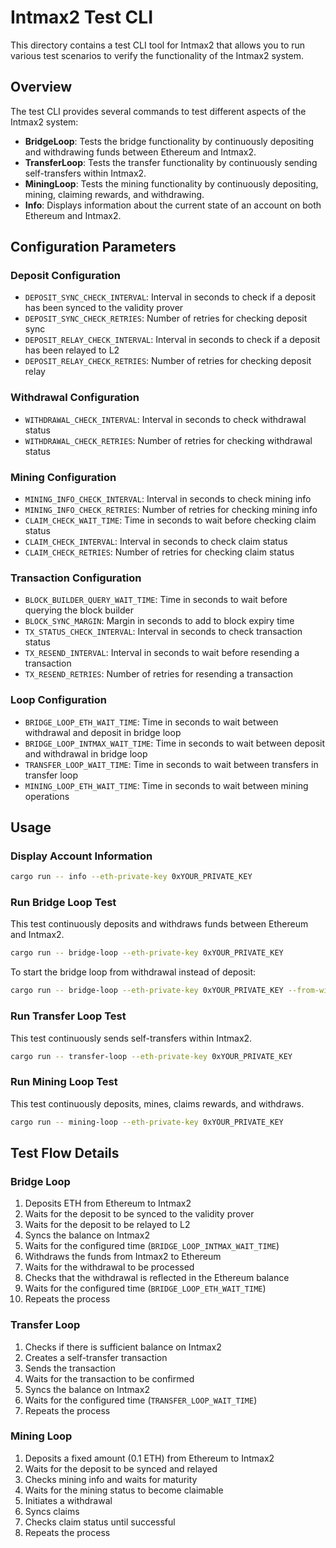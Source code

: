 # Intmax2 Test CLI

This directory contains a test CLI tool for Intmax2 that allows you to run various test scenarios to verify the functionality of the Intmax2 system.

## Overview

The test CLI provides several commands to test different aspects of the Intmax2 system:

- **BridgeLoop**: Tests the bridge functionality by continuously depositing and withdrawing funds between Ethereum and Intmax2.
- **TransferLoop**: Tests the transfer functionality by continuously sending self-transfers within Intmax2.
- **MiningLoop**: Tests the mining functionality by continuously depositing, mining, claiming rewards, and withdrawing.
- **Info**: Displays information about the current state of an account on both Ethereum and Intmax2.

## Configuration Parameters

### Deposit Configuration
- `DEPOSIT_SYNC_CHECK_INTERVAL`: Interval in seconds to check if a deposit has been synced to the validity prover
- `DEPOSIT_SYNC_CHECK_RETRIES`: Number of retries for checking deposit sync
- `DEPOSIT_RELAY_CHECK_INTERVAL`: Interval in seconds to check if a deposit has been relayed to L2
- `DEPOSIT_RELAY_CHECK_RETRIES`: Number of retries for checking deposit relay

### Withdrawal Configuration
- `WITHDRAWAL_CHECK_INTERVAL`: Interval in seconds to check withdrawal status
- `WITHDRAWAL_CHECK_RETRIES`: Number of retries for checking withdrawal status

### Mining Configuration
- `MINING_INFO_CHECK_INTERVAL`: Interval in seconds to check mining info
- `MINING_INFO_CHECK_RETRIES`: Number of retries for checking mining info
- `CLAIM_CHECK_WAIT_TIME`: Time in seconds to wait before checking claim status
- `CLAIM_CHECK_INTERVAL`: Interval in seconds to check claim status
- `CLAIM_CHECK_RETRIES`: Number of retries for checking claim status

### Transaction Configuration
- `BLOCK_BUILDER_QUERY_WAIT_TIME`: Time in seconds to wait before querying the block builder
- `BLOCK_SYNC_MARGIN`: Margin in seconds to add to block expiry time
- `TX_STATUS_CHECK_INTERVAL`: Interval in seconds to check transaction status
- `TX_RESEND_INTERVAL`: Interval in seconds to wait before resending a transaction
- `TX_RESEND_RETRIES`: Number of retries for resending a transaction

### Loop Configuration
- `BRIDGE_LOOP_ETH_WAIT_TIME`: Time in seconds to wait between withdrawal and deposit in bridge loop
- `BRIDGE_LOOP_INTMAX_WAIT_TIME`: Time in seconds to wait between deposit and withdrawal in bridge loop
- `TRANSFER_LOOP_WAIT_TIME`: Time in seconds to wait between transfers in transfer loop
- `MINING_LOOP_ETH_WAIT_TIME`: Time in seconds to wait between mining operations

## Usage

### Display Account Information

```bash
cargo run -- info --eth-private-key 0xYOUR_PRIVATE_KEY
```

### Run Bridge Loop Test

This test continuously deposits and withdraws funds between Ethereum and Intmax2.

```bash
cargo run -- bridge-loop --eth-private-key 0xYOUR_PRIVATE_KEY
```

To start the bridge loop from withdrawal instead of deposit:

```bash
cargo run -- bridge-loop --eth-private-key 0xYOUR_PRIVATE_KEY --from-withdrawal
```

### Run Transfer Loop Test

This test continuously sends self-transfers within Intmax2.

```bash
cargo run -- transfer-loop --eth-private-key 0xYOUR_PRIVATE_KEY
```

### Run Mining Loop Test

This test continuously deposits, mines, claims rewards, and withdraws.

```bash
cargo run -- mining-loop --eth-private-key 0xYOUR_PRIVATE_KEY
```

## Test Flow Details

### Bridge Loop

1. Deposits ETH from Ethereum to Intmax2
2. Waits for the deposit to be synced to the validity prover
3. Waits for the deposit to be relayed to L2
4. Syncs the balance on Intmax2
5. Waits for the configured time (`BRIDGE_LOOP_INTMAX_WAIT_TIME`)
6. Withdraws the funds from Intmax2 to Ethereum
7. Waits for the withdrawal to be processed
8. Checks that the withdrawal is reflected in the Ethereum balance
9. Waits for the configured time (`BRIDGE_LOOP_ETH_WAIT_TIME`)
10. Repeats the process

### Transfer Loop

1. Checks if there is sufficient balance on Intmax2
2. Creates a self-transfer transaction
3. Sends the transaction
4. Waits for the transaction to be confirmed
5. Syncs the balance on Intmax2
6. Waits for the configured time (`TRANSFER_LOOP_WAIT_TIME`)
7. Repeats the process

### Mining Loop

1. Deposits a fixed amount (0.1 ETH) from Ethereum to Intmax2
2. Waits for the deposit to be synced and relayed
3. Checks mining info and waits for maturity
4. Waits for the mining status to become claimable
5. Initiates a withdrawal
6. Syncs claims
7. Checks claim status until successful
8. Repeats the process
